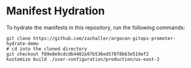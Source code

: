# Manifest Hydration

To hydrate the manifests in this repository, run the following commands:

```shell
git clone https://github.com/zachaller/argocon-gitops-promoter-hydrate-demo
# cd into the cloned directory
git checkout f89e8e9cdcdb4402a97b536ed57078b63e519ef2
kustomize build ./user-configuration/production/us-east-2
```
